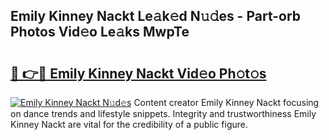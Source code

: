 ## Emily Kinney Nackt Le𝚊k𝚎d N𝚞𝚍es - Part-orb Photos Vid𝚎o Le𝚊ks MwpTe

# <h2><a href="http://fbayumq.evod.top/?m=Emily+Kinney+Nackt">🔗 👉🔴 Emily Kinney Nackt Vid𝚎o Ph𝚘t𝚘s</a></h2>

[![Emily Kinney Nackt N𝚞d𝚎s](https://i.imgur.com/8V9OHl7.gif)](http://fbayumq.evod.top/?m=Emily+Kinney+Nackt)
Content creator Emily Kinney Nackt focusing on dance trends and lifestyle snippets. Integrity and trustworthiness Emily Kinney Nackt are vital for the credibility of a public figure. 
